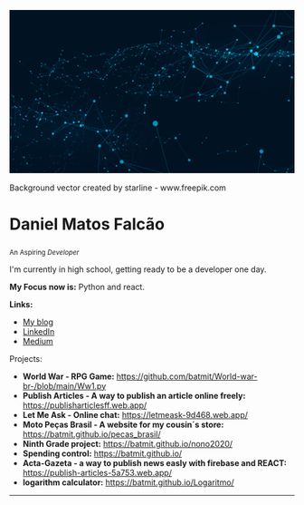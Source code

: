 <p align="center">
  <img src="25550.jpg">
</p>
Background vector created by starline - www.freepik.com


# Daniel Matos Falcão
<sub>An Aspiring *Developer*</sub>

I'm currently in high school, getting ready to be a developer one day.

**My Focus now is:** Python and react.

**Links:**
* [My blog](https://futurefundation.github.io/)
* [LinkedIn](https://www.linkedin.com/in/daniel-falc%C3%A3o-7972351ab/)
* [Medium](https://medium.com/@danielmatosfalc)

Projects:

* **World War - RPG Game:** https://github.com/batmit/World-war-br-/blob/main/Ww1.py
* **Publish Articles - A way to publish an article online freely:** https://publisharticlesff.web.app/
* **Let Me Ask - Online chat:** https://letmeask-9d468.web.app/
* **Moto Peças Brasil - A website for my cousin´s store:** https://batmit.github.io/pecas_brasil/
* **Ninth Grade project:** https://batmit.github.io/nono2020/
* **Spending control:** https://batmit.github.io/
* **Acta-Gazeta - a way to publish news easly with firebase and REACT:** https://publish-articles-5a753.web.app/
* **logarithm calculator:** https://batmit.github.io/Logaritmo/  
---


